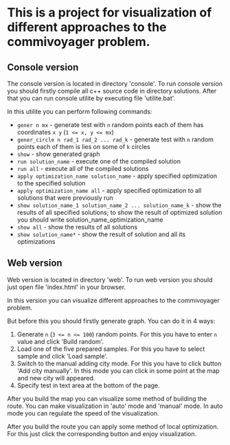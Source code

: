 # This is a project for visualization of different approaches to the commivoyager problem.

## Console version

The console version is located in directory 'console'. To run console version you should firstly compile all c++ source code in directory solutions. After that you can run console utilite by executing file 'utilite.bat'.

In this utilite you can perform following commands:

* `gener n mx` - generate test with `n` random points each of them has coordinates `x y` (`1 <= x, y <= mx`)
* `gener_circle n rad_1 rad_2 ... rad_k` - generate test with `n` random points each of them is lies on some of `k` circles
* `show` - show generated graph
* `run solution_name` - execute one of the compiled solution
* `run all` - execute all of the compiled solutions
* `apply optimization_name solution_name` - apply specified optimization to the specified solution
* `apply optimization_name all` - apply specified optimization to all solutions that were previously run
* `show solution_name_1 solution_name_2 ... solution_name_k` - show the results of all specified solutions; to show the result of optimized solution you should write solution_name_optimization_name
* `show all` - show the results of all solutions
* `show solution_name*` - show the result of solution and all its optimizations

## Web version

Web version is located in directory 'web'. To run web version you should just open file 'index.html' in your browser.

In this version you can visualize different approaches to the commivoyager problem. 

But before this you should firstly generate graph. You can do it in 4 ways:

1. Generate `n` (`3 <= n <= 100`) random points. For this you have to enter `n` value and click 'Build random'.
1. Load one of the five prepared samples. For this you have to select sample and click 'Load sample'.
1. Switch to the manual adding city mode. For this you have to click button 'Add city manually'. In this mode you can click in some point at the map and new city will appeared.
1. Specify test in text area at the bottom of the page.

After you build the map you can visualize some method of building the route. You can make visualization in 'auto' mode and 'manual' mode. In auto mode you can regulate the speed of the visualization.

After you build the route you can apply some method of local optimization. For this just click the corresponding button and enjoy visualization.